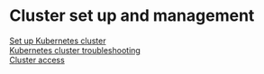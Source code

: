 # Cluster set up and management
[Set up Kubernetes cluster](kubernetes-cluster-setup/setup.md)  
[Kubernetes cluster troubleshooting](kubernetes-cluster-setup/troubleshooting.md)  
[Cluster access](kubernetes-cluster-setup/permissions.md)